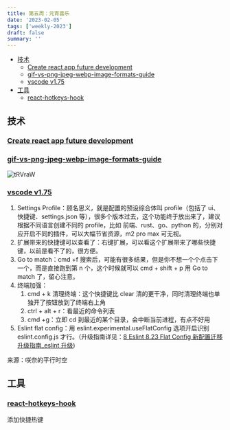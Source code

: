 ```yaml
---
title: 第五周：元宵喜乐
date: '2023-02-05'
tags: ['weekly-2023']
draft: false
summary: ''
---
```


- [技术](#技术)
  - [Create react app future development](#create-react-app-future-development)
  - [gif-vs-png-jpeg-webp-image-formats-guide](#gif-vs-png-jpeg-webp-image-formats-guide)
  - [vscode v1.75](#vscode-v175)
- [工具](#工具)
  - [react-hotkeys-hook](#react-hotkeys-hook)

## 技术

### [Create react app future development](https://github.com/reactjs/reactjs.org/pull/5487#issuecomment-1409720741)

### [gif-vs-png-jpeg-webp-image-formats-guide](https://www.svgator.com/blog/gif-vs-png-jpeg-webp-image-formats-guide/)

![tRVraW](https://cdn.jsdelivr.net/gh/klaaay/pbed@main/uPic/tRVraW.jpg)

### [vscode v1.75](https://code.visualstudio.com/updates/v1_75)

1. Settings Profile：顾名思义，就是配置的预设综合体叫 profile（包括了 ui、快捷键、settings.json 等），很多个版本过去，这个功能终于放出来了，建议根据不同语言创建不同的 profile，比如 前端、rust、go、python 的，分别对应开启不同的插件，可以大幅节省资源，m2 pro max 可无视。
2. 扩展带来的快捷键可以查看了：右键扩展，可以看这个扩展带来了哪些快捷键，以前是看不了的，很方便。
3. Go to match：cmd +f 搜索后，可能有很多结果，但是你不想一个个点击下一个，而是直接跑到第 n 个，这个时候就可以 cmd + shift + p 用 Go to match 了，留心注意。
4. 终端加强：
   1. cmd + k 清理终端：这个快捷键比 clear 清的更干净，同时清理终端也单独开了按钮放到了终端右上角
   2. ctrl + alt + r：看最近的命令列表
   3. cmd +g：立即 cd 到最近的某个目录，会中断当前进程，有点不好用
5. Eslint flat config：用 eslint.experimental.useFlatConfig 选项开启识别 eslint.config.js 才行。（升级指南详见：[8 Eslint 8.23 Flat Config 新配置迁移升级指南\_eslint 升级](https://sakina.blog.csdn.net/article/details/128359323))

来源：咲奈的平行时空

## 工具

### [react-hotkeys-hook](https://github.com/JohannesKlauss/react-hotkeys-hook)

添加快捷热键
